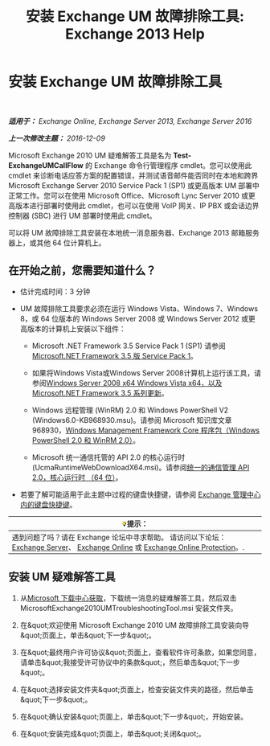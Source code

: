 ﻿---
title: '安装 Exchange UM 故障排除工具: Exchange 2013 Help'
TOCTitle: 安装 Exchange UM 故障排除工具
ms:assetid: 84223af0-a717-49ee-add6-86313bb30d17
ms:mtpsurl: https://technet.microsoft.com/zh-cn/library/Ff844714(v=EXCHG.150)
ms:contentKeyID: 56271418
ms.date: 05/21/2018
mtps_version: v=EXCHG.150
ms.translationtype: MT
---

# 安装 Exchange UM 故障排除工具

 

_**适用于：** Exchange Online, Exchange Server 2013, Exchange Server 2016_

_**上一次修改主题：** 2016-12-09_

Microsoft Exchange 2010 UM 疑难解答工具是名为 **Test-ExchangeUMCallFlow** 的 Exchange 命令行管理程序 cmdlet。您可以使用此 cmdlet 来诊断电话应答方案的配置错误，并测试语音邮件能否同时在本地和跨界 Microsoft Exchange Server 2010 Service Pack 1 (SP1) 或更高版本 UM 部署中正常工作。您可以在使用 Microsoft Office、Microsoft Lync Server 2010 或更高版本进行部署时使用此 cmdlet，也可以在使用 VoIP 网关、IP PBX 或会话边界控制器 (SBC) 进行 UM 部署时使用此 cmdlet。

可以将 UM 故障排除工具安装在本地统一消息服务器、Exchange 2013 邮箱服务器上，或其他 64 位计算机上。

## 在开始之前，您需要知道什么？

  - 估计完成时间：3 分钟

  - UM 故障排除工具要求必须在运行 Windows Vista、Windows 7、Windows 8，或 64 位版本的 Windows Server 2008 或 Windows Server 2012 或更高版本的计算机上安装以下组件：
    
      - Microsoft .NET Framework 3.5 Service Pack 1 (SP1) 请参阅[Microsoft.NET Framework 3.5 版 Service Pack 1](https://go.microsoft.com/fwlink/p/?linkid=152380)。
    
      - 如果将Windows Vista或Windows Server 2008计算机上运行该工具，请参阅[Windows Server 2008 x64 Windows Vista x64，以及 Microsoft.NET Framework 3.5 系列更新](https://go.microsoft.com/fwlink/p/?linkid=178998)。
    
      - Windows 远程管理 (WinRM) 2.0 和 Windows PowerShell V2 (Windows6.0-KB968930.msu)。请参阅 Microsoft 知识库文章 968930，[Windows Management Framework Core 程序包（Windows PowerShell 2.0 和 WinRM 2.0）](http://go.microsoft.com/fwlink/p/?linkid=3052%26kbid=968930)。
    
      - Microsoft 统一通信托管的 API 2.0 的核心运行时 (UcmaRuntimeWebDownloadX64.msi)。请参阅[统一的通信管理 API 2.0，核心运行时 （64 位）](https://go.microsoft.com/fwlink/p/?linkid=198175)。

  - 若要了解可能适用于此主题中过程的键盘快捷键，请参阅 [Exchange 管理中心内的键盘快捷键](keyboard-shortcuts-in-the-exchange-admin-center-exchange-online-protection-help.md)。

<table>
<thead>
<tr class="header">
<th><img src="images/Bb124558.tip(EXCHG.150).gif" title="提示" alt="提示" />提示：</th>
</tr>
</thead>
<tbody>
<tr class="odd">
<td>遇到问题了吗？请在 Exchange 论坛中寻求帮助。 请访问以下论坛：<a href="https://go.microsoft.com/fwlink/p/?linkid=60612">Exchange Server</a>、 <a href="https://go.microsoft.com/fwlink/p/?linkid=267542">Exchange Online</a> 或 <a href="https://go.microsoft.com/fwlink/p/?linkid=285351">Exchange Online Protection</a>。.</td>
</tr>
</tbody>
</table>


## 安装 UM 疑难解答工具

1.  从[Microsoft 下载中心获取](https://go.microsoft.com/fwlink/p/?linkid=182625)，下载统一消息的疑难解答工具，然后双击 MicrosoftExchange2010UMTroubleshootingTool.msi 安装文件夹。

2.  在\&quot;欢迎使用 Microsoft Exchange 2010 UM 故障排除工具安装向导\&quot;页面上，单击\&quot;下一步\&quot;。

3.  在\&quot;最终用户许可协议\&quot;页面上，查看软件许可条款，如果您同意，请单击\&quot;我接受许可协议中的条款\&quot;，然后单击\&quot;下一步\&quot;。

4.  在\&quot;选择安装文件夹\&quot;页面上，检查安装文件夹的路径，然后单击\&quot;下一步\&quot;。

5.  在\&quot;确认安装\&quot;页面上，单击\&quot;下一步\&quot;，开始安装。

6.  在\&quot;安装完成\&quot;页面上，单击\&quot;关闭\&quot;。

